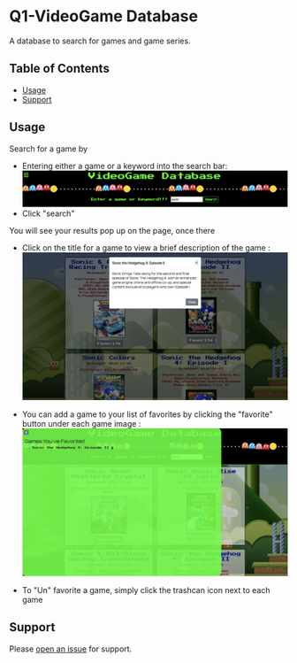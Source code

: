 # Q1-VideoGame Database

A database to search for games and game series.

## Table of Contents

- [Usage](#usage)
- [Support](#support)

## Usage

<!-- Open http://vg-database.surge.sh -->

Search for a game by

- Entering either a game or a keyword into the search bar:![search-bar-link](images/searchbar.png)
- Click "search"

You will see your results pop up on the page, once there

- Click on the title for a game to view a brief description of the game :![results-click-link](images/results.png)

- You can add a game to your list of favorites by clicking the "favorite" button under each game image :![favorites-list-link](images/favorits.png)

- To "Un" favorite a game, simply click the trashcan icon next to each game


## Support

Please [open an issue](https://github.com/burnsidion/Q1-Project/issues) for support.
